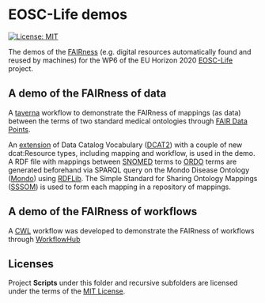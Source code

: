 # EOSC-Life demos
[![License: MIT](https://img.shields.io/badge/License-MIT-yellow.svg)](https://opensource.org/licenses/MIT)

The demos of the [FAIRness](https://www.go-fair.org/fair-principles/) (e.g. digital resources automatically found and reused by machines) for the WP6 of the EU Horizon 2020 [EOSC-Life](https://www.eosc-life.eu/) project.

## A demo of the FAIRness of data 

A [taverna](http://www.taverna.org.uk/download/workbench/) workflow to demonstrate the FAIRness of mappings (as data) between the terms of two standard medical ontologies through [FAIR Data Points](https://github.com/FAIRDataTeam/FAIRDataPoint-Spec). 

An [extension](https://github.com/LUMC-BioSemantics/dcat-extension/) of Data Catalog Vocabulary ([DCAT2](https://www.w3.org/TR/vocab-dcat-2
)) with a couple of new dcat:Resource types, including mapping and workflow, is used in the demo. A RDF file with mappings between [SNOMED](https://bioportal.bioontology.org/ontologies/SNOMEDCT) terms to [ORDO](https://bioportal.bioontology.org/ontologies/ORDO) terms are generated beforehand via SPARQL query on the Mondo Disease Ontology ([Mondo](https://mondo.monarchinitiative.org/)) using [RDFLib](https://github.com/RDFLib/rdflib
). The Simple Standard for Sharing Ontology Mappings ([SSSOM](https://github.com/mapping-commons/SSSOM)) is used to form each mapping in a repository of mappings. 
  
## A demo of the FAIRness of workflows 

A [CWL](https://www.commonwl.org/) workflow was developed to demonstrate the FAIRness of workflows through [WorkflowHub](https://workflowhub.eu/)

## Licenses
Project **Scripts** under this folder and recursive subfolders are licensed under the terms of the [MIT License](LICENSE).
